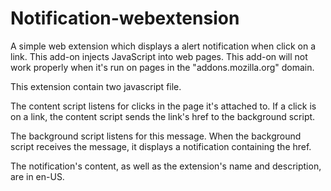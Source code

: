 # Notification-webextension
A simple web extension which displays a alert notification when click on a link.
This add-on injects JavaScript into web pages. This add-on will not work properly when it's run on pages in the "addons.mozilla.org" domain.


This extension contain two javascript file.

The content script listens for clicks in the page it's attached to. If a click is on a link, the content script sends the link's href to the background script.

The background script listens for this message. When the background script receives the message, it displays a notification containing the href.

The notification's content, as well as the extension's name and description, are in en-US.
